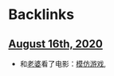 
# Backlinks
## [August 16th, 2020](<August 16th, 2020.md>)
- 和[老婆](<老婆.md>)看了电影：[模仿游戏](<模仿游戏.md>),

